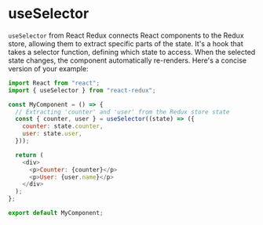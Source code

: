 # useSelector

`useSelector` from React Redux connects React components to the Redux store, allowing them to extract specific parts of the state. It's a hook that takes a selector function, defining which state to access. When the selected state changes, the component automatically re-renders. Here's a concise version of your example:

```javascript
import React from "react";
import { useSelector } from "react-redux";

const MyComponent = () => {
  // Extracting 'counter' and 'user' from the Redux store state
  const { counter, user } = useSelector((state) => ({
    counter: state.counter,
    user: state.user,
  }));

  return (
    <div>
      <p>Counter: {counter}</p>
      <p>User: {user.name}</p>
    </div>
  );
};

export default MyComponent;
```
